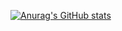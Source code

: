 [![Anurag's GitHub stats](https://github-readme-stats.vercel.app/api?username=Andrey0800770)](https://github.com/anuraghazra/github-readme-stats)

